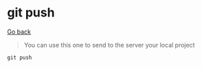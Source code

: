 # git push

[Go back](..)

> You can use this one to send to the server
> your local project

``git push``